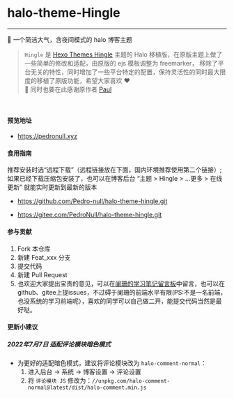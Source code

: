 # halo-theme-Hingle
---
🎈 一个简洁大气，含夜间模式的 halo 博客主题

> `Hingle` 是 [Hexo Themes Hingle](https://github.com/Dreamer-Paul/Hingle) 主题的 Halo 移植版，在原版主题上做了一些简单的修改和适配，由原版的 ejs 模板调整为 freemarker， 移除了平台无关的特性，同时增加了一些平台特定的配置，保持灵活性的同时最大限度的移植了原版功能，希望大家喜欢 ❤️ <br>
> 🌸 同时也要在此感谢原作者 [Paul](https://github.com/Dreamer-Paul)
<br>


#### 预览地址
- https://pedronull.xyz

#### 食用指南
推荐安装时选“远程下载”（远程链接放在下面，国内环境推荐使用第二个链接）;
如果已经下载压缩包安装了，也可以在博客后台 “主题 > Hingle > ...更多 > 在线更新” 就能实时更新到最新的版本

- https://github.com/Pedro-null/halo-theme-hingle.git

- https://gitee.com/PedroNull/halo-theme-hingle.git


#### 参与贡献

1.  Fork 本仓库
2.  新建 Feat_xxx 分支
3.  提交代码
4.  新建 Pull Request
5.  也欢迎大家提出宝贵的意见，可以在[阑珊的学习笔记留言板](https://pedronull.xyz/s/liu-yan)中留言，也可以在github、gitee上提issues，不过碍于阑珊的前端水平有限(PS:不是一名前端，也没系统的学习前端呢），喜欢的同学可以自己做二开，能提交代码当然是最好哒。

#### 更新小建议
##### 2022年7月7日 适配评论模块暗色模式
- 为更好的适配暗色模式，建议将评论模块改为 `halo-comment-normal`：
  1. 进入后台 -> 系统 -> 博客设置 -> 评论设置
  2. 将 `评论模块 JS` 修改为：`//unpkg.com/halo-comment-normal@latest/dist/halo-comment.min.js` 